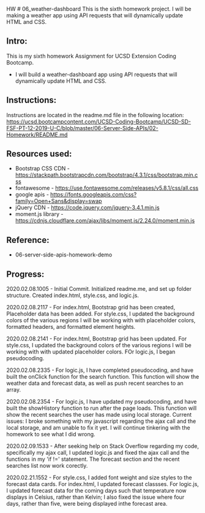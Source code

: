 HW # 06_weather-dashboard
This is the sixth homework project.  I will be making a weather app using API requests that will dynamically update HTML and CSS.

Intro:
------------
This is my sixth homework Assignment for UCSD Extension Coding Bootcamp.

- I will build a weather-dashboard app using API requests that will dynamically update HTML and CSS.


Instructions:
------------
Instructions are located in the readme.md file in the following location: 
https://ucsd.bootcampcontent.com/UCSD-Coding-Bootcamp/UCSD-SD-FSF-PT-12-2019-U-C/blob/master/06-Server-Side-APIs/02-Homework/README.md


Resources used:
------------
- Bootstrap CSS CDN - https://stackpath.bootstrapcdn.com/bootstrap/4.3.1/css/bootstrap.min.css
- fontawesome       - https://use.fontawesome.com/releases/v5.8.1/css/all.css
- google apis       - https://fonts.googleapis.com/css?family=Open+Sans&display=swap
- jQuery CDN        - https://code.jquery.com/jquery-3.4.1.min.js
- moment.js library              - https://cdnjs.cloudflare.com/ajax/libs/moment.js/2.24.0/moment.min.js



Reference:
------------
- 06-server-side-apis-homework-demo



Progress:
------------
2020.02.08.1005 - Initial Commit.  Initialized readme.me, and set up folder structure.  Created index.html, style.css, and logic.js.

2020.02.08.2117 - For index.html, Bootstrap grid has been created, Placeholder data has been added.  For style.css, I updated the background colors of the various regions I will be working with with placeholder colors, formatted headers, and formatted element heights.

2020.02.08.2141 - For index.html, Bootstrap grid has been updated.  For style.css, I updated the background colors of the various regions I will be working with with updated  placeholder colors.  FOr logic.js, I began pseudocoding.

2020.02.08.2335 - For logic.js, I have completed pseudocoding, and have built the onClick function for the search function.  This function will show the weather data and forecast data, as well as push recent searches to an array.

2020.02.08.2354 - For logic.js, I have updated my pseudocoding, and have built the showHistory function to run after the page loads.  This function will show the recent searches the user has made using local storage.  Current issues:  I broke something with my javascript regarding the ajax call and the local storage, and am unable to fix it yet.  I will continue tinkering with the homework to see what I did wrong.

2020.02.09.1533 - After seeking help on Stack Overflow regarding my code, specifically my ajax call, I updated logic.js and fixed the ajax call and the functions in my 'if !=' statement.  The forecast section and the recent searches list now work corectly.

2020.02.21.1552 - For style.css, I added font weight and size styles to the forecast data cards.  For index.html, I updated forecast classses.  For logic.js, I updated forecast data for the coming days such that temperature now displays in Celsius, rather than Kelvin;  I also fixed the issue where four days, rather than five, were being displayed inthe forecast area.